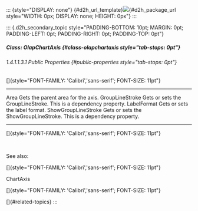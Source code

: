 ::: {style="DISPLAY: none"}
[](ms-xhelp:///?Id=d2h_url_template){#d2h_url_template}![](!package_url!){#d2h_package_url style="WIDTH: 0px; DISPLAY: none; HEIGHT: 0px"}
:::

::: {.d2h_secondary_topic style="PADDING-BOTTOM: 10pt; MARGIN: 0pt; PADDING-LEFT: 0pt; PADDING-RIGHT: 0pt; PADDING-TOP: 0pt"}
##### Class: OlapChartAxis {#class-olapchartaxis style="tab-stops: 0pt"}

###### 1.4.1.1.3.1 Public Properties {#public-properties style="tab-stops: 0pt"}

[]{style="FONT-FAMILY: 'Calibri','sans-serif'; FONT-SIZE: 11pt"} 

  --------------------- ----------------------------------------------------------------------
  Area                  Gets the parent area for the axis.
  GroupLineStroke       Gets or sets the GroupLineStroke. This is a dependency property.
  LabelFormat           Gets or sets the label format.
  ShowGroupLineStroke   Gets or sets the ShowGroupLineStroke. This is a dependency property.
  --------------------- ----------------------------------------------------------------------

[]{style="FONT-FAMILY: 'Calibri','sans-serif'; FONT-SIZE: 11pt"} 

 

See also:

[]{style="FONT-FAMILY: 'Calibri','sans-serif'; FONT-SIZE: 11pt"} 

ChartAxis

[]{style="FONT-FAMILY: 'Calibri','sans-serif'; FONT-SIZE: 11pt"} 

[]{#related-topics}
:::
